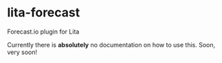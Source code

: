 lita-forecast
=============

Forecast.io plugin for Lita

Currently there is **absolutely** no documentation on how to use this. Soon,
very soon!
